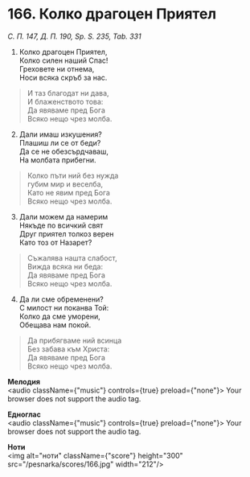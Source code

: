 # 166. Колко драгоцен Приятел

_С. П. 147, Д. П. 190, Sp. S. 235, Tab. 331_

1. Колко драгоцен Приятел,  
Колко силен наший Спас!  
Греховете ни отнема,  
Носи всяка скръб за нас.  

> И таз благодат ни дава,  
> И блаженството това:  
> Да явяваме пред Бога  
> Всяко нещо чрез молба.  

2. Дали имаш изкушения?  
Плашиш ли се от беди?  
Да се не обезсърдчаваш,  
На молбата прибегни.  

> Колко пъти ний без нужда  
> губим мир и веселба,  
> Като не явим пред Бога  
> Всяко нещо чрез молба.  

3. Дали можем да намерим  
Някъде по всичкий свят  
Друг приятел толкоз верен  
Като тоз от Назарет?  

> Съжалява нашта слабост,  
> Вижда всяка ни беда:  
> Да явяваме пред Бога  
> Всяко нещо чрез молба.  

4. Да ли сме обременени?  
С милост ни поканва Той:  
Колко да сме уморени,  
Обещава нам покой.  

> Да прибягваме ний всинца  
> Без забава към Христа:  
> Да явяваме пред Бога  
> Всяко нещо чрез молба.

**Мелодия**  
<audio className={"music"} controls={true} preload={"none"}>
    <source src="/pesnarka/mp3/166.mp3" type="audio/mpeg"/>
    Your browser does not support the audio tag.
</audio>

**Едноглас**  
<audio className={"music"} controls={true} preload={"none"}>
    <source src="/pesnarka/transp/166.mp3" type="audio/mpeg"/>
    Your browser does not support the audio tag.
</audio>

**Ноти**  
<img alt="ноти" className={"score"} height="300" src="/pesnarka/scores/166.jpg" width="212"/>
